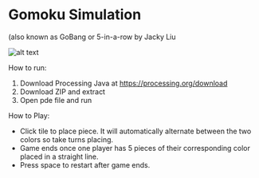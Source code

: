 # Gomoku Simulation
(also known as GoBang or 5-in-a-row
by Jacky Liu

![alt text](https://imgur.com/a/KpLs4w8)

How to run: 
1. Download Processing Java at https://processing.org/download
2. Download ZIP and extract
3. Open pde file and run

How to Play:
- Click tile to place piece. It will automatically alternate between the two colors so take turns placing. 
- Game ends once one player has 5 pieces of their corresponding color placed in a straight line.
- Press space to restart after game ends. 
